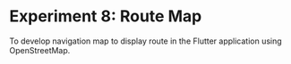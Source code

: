 # Experiment 8: Route Map
To develop navigation map to display route in the Flutter application using OpenStreetMap.
